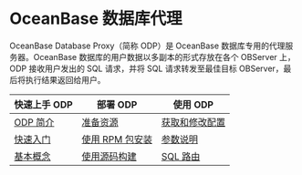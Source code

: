 # OceanBase 数据库代理


OceanBase Database Proxy（简称 ODP）是 OceanBase 数据库专用的代理服务器。OceanBase 数据库的用户数据以多副本的形式存放在各个 OBServer 上，ODP 接收用户发出的 SQL 请求，并将 SQL 请求转发至最佳目标 OBServer，最后将执行结果返回给用户。



|             快速上手 ODP     |                      部署 ODP                      | 使用 ODP   |
|----------------------------|-------------------------------------|-------------------------------------|
| [ODP 简介](../../1.about-odp/1.what-is-oceanbase-database-proxy.md)      | [准备资源](../../3.installation-and-deployment/1.prepare-resources.md)        |[获取和修改配置](../../4.user-guide/1.configuration/1.get-and-modify-configuration.md) |
| [快速入门](../../2.quickstart.md)                                        | [使用 RPM 包安装](../../3.installation-and-deployment/2.install-odp-by-using-rpm-packages.md)               |[参数说明](../../4.user-guide/1.configuration/2.parameters.md)  |
|   [基本概念](../../1.about-odp/2.noun-interpretation.md)                 | [使用源码构建](../..//3.installation-and-deployment/3.compile-odp.md)                       |[SQL 路由](../../4.user-guide/2.sql-routing/1.create-and-update-the-root-service-list.md)  |

